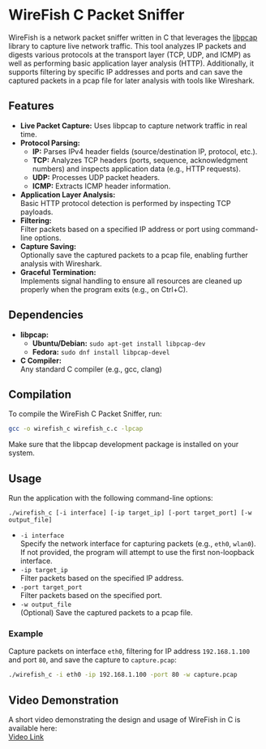 # WireFish C Packet Sniffer

WireFish is a network packet sniffer written in C that leverages the [libpcap](https://www.tcpdump.org/) library to capture live network traffic. This tool analyzes IP packets and digests various protocols at the transport layer (TCP, UDP, and ICMP) as well as performing basic application layer analysis (HTTP). Additionally, it supports filtering by specific IP addresses and ports and can save the captured packets in a pcap file for later analysis with tools like Wireshark.

## Features

- **Live Packet Capture:** Uses libpcap to capture network traffic in real time.
- **Protocol Parsing:**
  - **IP:** Parses IPv4 header fields (source/destination IP, protocol, etc.).
  - **TCP:** Analyzes TCP headers (ports, sequence, acknowledgment numbers) and inspects application data (e.g., HTTP requests).
  - **UDP:** Processes UDP packet headers.
  - **ICMP:** Extracts ICMP header information.
- **Application Layer Analysis:**  
  Basic HTTP protocol detection is performed by inspecting TCP payloads.
- **Filtering:**  
  Filter packets based on a specified IP address or port using command-line options.
- **Capture Saving:**  
  Optionally save the captured packets to a pcap file, enabling further analysis with Wireshark.
- **Graceful Termination:**  
  Implements signal handling to ensure all resources are cleaned up properly when the program exits (e.g., on Ctrl+C).

## Dependencies

- **libpcap:**  
  - **Ubuntu/Debian:** `sudo apt-get install libpcap-dev`
  - **Fedora:** `sudo dnf install libpcap-devel`
- **C Compiler:**  
  Any standard C compiler (e.g., gcc, clang)

## Compilation

To compile the WireFish C Packet Sniffer, run:

```bash
gcc -o wirefish_c wirefish_c.c -lpcap
```

Make sure that the libpcap development package is installed on your system.

## Usage

Run the application with the following command-line options:

```
./wirefish_c [-i interface] [-ip target_ip] [-port target_port] [-w output_file]
```

- `-i interface`  
  Specify the network interface for capturing packets (e.g., `eth0`, `wlan0`).  
  If not provided, the program will attempt to use the first non-loopback interface.
- `-ip target_ip`  
  Filter packets based on the specified IP address.
- `-port target_port`  
  Filter packets based on the specified port.
- `-w output_file`  
  (Optional) Save the captured packets to a pcap file.

### Example

Capture packets on interface `eth0`, filtering for IP address `192.168.1.100` and port `80`, and save the capture to `capture.pcap`:

```bash
./wirefish_c -i eth0 -ip 192.168.1.100 -port 80 -w capture.pcap
```


## Video Demonstration

A short video demonstrating the design and usage of WireFish in C is available here:  
[Video Link](https://drive.google.com/file/d/18h1hGdQI91PoTVDf8TXEigPwJCRwpXV_/view?usp=drive_link)


